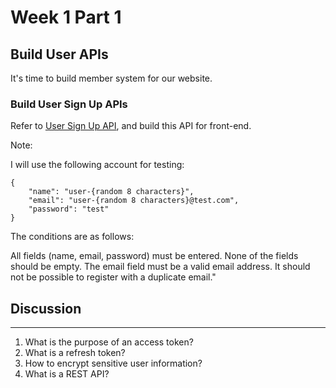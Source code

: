 # Week 1 Part 1

## Build User APIs

It's time to build member system for our website.

### Build User Sign Up APIs

Refer to [User Sign Up API](https://github.com/AppWorks-School-Materials/API-Doc/tree/master/Canchu#user-sign-up-api), and build this API for front-end.

Note:

I will use the following account for testing:
```
{
    "name": "user-{random 8 characters}",
    "email": "user-{random 8 characters}@test.com",
    "password": "test"
}
```
The conditions are as follows:

All fields (name, email, password) must be entered.
None of the fields should be empty.
The email field must be a valid email address.
It should not be possible to register with a duplicate email."

## Discussion
----
1. What is the purpose of an access token?
2. What is a refresh token?
3. How to encrypt sensitive user information?
4. What is a REST API?
